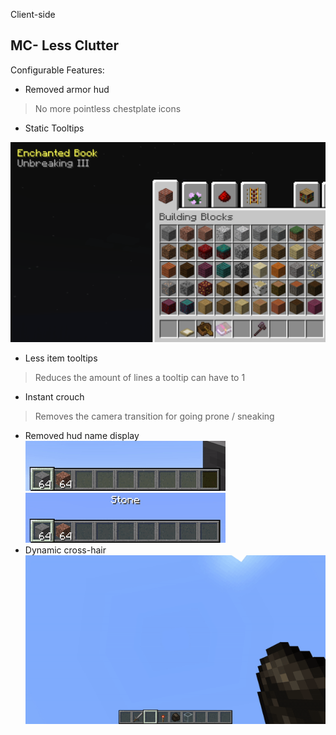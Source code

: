 Client-side
## MC- Less Clutter
Configurable Features:
- Removed armor hud

> No more pointless chestplate icons

- Static Tooltips  
<img src="img/1.png" height=320/>  

- Less item tooltips

> Reduces the amount of lines a tooltip can have to 1

- Instant crouch

> Removes the camera transition for going prone / sneaking

- Removed hud name display  
![](img/1.gif)  
![](img/2.gif)  
- Dynamic cross-hair  
![](img/3.gif)  
